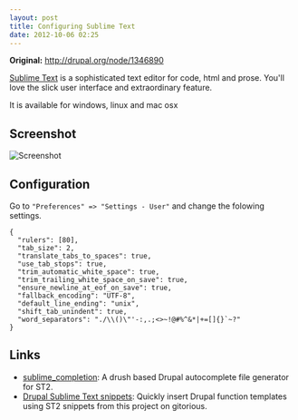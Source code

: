 ```yaml
---
layout: post
title: Configuring Sublime Text
date: 2012-10-06 02:25
---
```

**Original:** http://drupal.org/node/1346890

[Sublime Text](http://sublimetext.com/) is a sophisticated text editor for code, html and prose. You'll love the slick user interface and extraordinary feature.

It is available for windows, linux and mac osx

## Screenshot ##

![Screenshot](http://drupal.org/files/sublime.png)

## Configuration ##

Go to `"Preferences" => "Settings - User"` and change the folowing settings.

	{
	  "rulers": [80],
	  "tab_size": 2,
	  "translate_tabs_to_spaces": true,
	  "use_tab_stops": true,
	  "trim_automatic_white_space": true,
	  "trim_trailing_white_space_on_save": true,
	  "ensure_newline_at_eof_on_save": true,
	  "fallback_encoding": "UTF-8",
	  "default_line_ending": "unix",
	  "shift_tab_unindent": true,
	  "word_separators": "./\\()\"'-:,.;<>~!@#%^&*|+=[]{}`~?"
	}

## Links ##

* [sublime_completion](http://drupal.org/project/sublime_completion): A drush based Drupal autocomplete file generator for ST2.
* [Drupal Sublime Text snippets](https://gitorious.org/sublime-text-snippets): Quickly insert Drupal function templates using ST2 snippets from this project on gitorious.